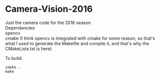 # Camera-Vision-2016
Just the camera code for the 2016 season<br>
Dependancies:<br>
opencv<br>
cmake (I think opencv is integrated with cmake for some reason, so that's what I used to generate the Makefile and compile it, and that's why the CMakeLists.txt is here)<br>

To build:<br>
```
cmake .
make
```
<br>